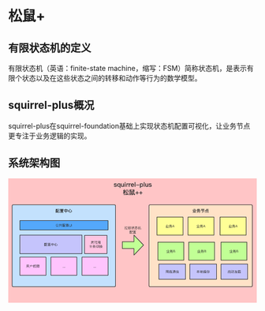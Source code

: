 

# 松鼠+



## 有限状态机的定义

有限状态机（英语：finite-state machine，缩写：FSM）简称状态机，是表示有限个状态以及在这些状态之间的转移和动作等行为的数学模型。

## squirrel-plus概况

squirrel-plus在squirrel-foundation基础上实现状态机配置可视化，让业务节点更专注于业务逻辑的实现。

## 系统架构图

![系统架构图](../doc/images/系统架构图.png)

